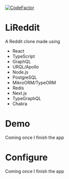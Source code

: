 [![CodeFactor](https://www.codefactor.io/repository/github/beatzoid/lireddit/badge)](https://www.codefactor.io/repository/github/beatzoid/lireddit)
# LiReddit
A Reddit clone made using
- React
- TypeScript
- GraphQL
- URQL/Apollo
- Node.js
- PostgreSQL
- MikroORM/TypeORM
- Redis
- Next.js
- TypeGraphQL
- Chakra

# Demo
Coming once I finish the app

# Configure
Coming once I finish the app
